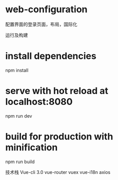 # web-configuration
配置界面的登录页面，布局，国际化

运行及构建
# install dependencies
npm install

# serve with hot reload at localhost:8080
npm run dev

# build for production with minification
npm run build

技术栈
Vue-cli 3.0
vue-router
vuex
vue-i18n
axios
